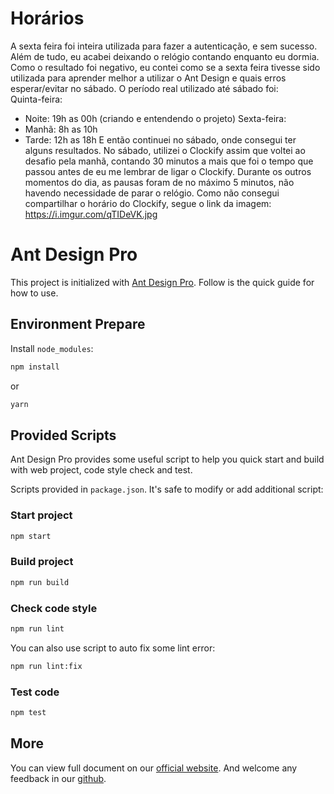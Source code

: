 # Horários 

A sexta feira foi inteira utilizada para fazer a autenticação, e sem sucesso. Além de tudo, eu acabei deixando o relógio contando enquanto eu dormia. 
Como o resultado foi negativo, eu contei como se a sexta feira tivesse sido utilizada para aprender melhor a utilizar o Ant Design e quais erros esperar/evitar no sábado. 
O período real utilizado até sábado foi:  
  Quinta-feira: 
  - Noite: 19h as 00h (criando e entendendo o projeto) 
  Sexta-feira: 
  - Manhã: 8h as 10h
  - Tarde: 12h as 18h 
E então continuei no sábado, onde consegui ter alguns resultados. No sábado, utilizei o Clockify assim que voltei ao desafio pela manhã, contando 30 minutos a mais que foi o tempo que passou antes de eu me lembrar de ligar o Clockify. 
Durante os outros momentos do dia, as pausas foram de no máximo 5 minutos, não havendo necessidade de parar o relógio.
Como não consegui compartilhar o horário do Clockify, segue o link da imagem:
https://i.imgur.com/qTIDeVK.jpg

# Ant Design Pro

This project is initialized with [Ant Design Pro](https://pro.ant.design). Follow is the quick guide for how to use.

## Environment Prepare

Install `node_modules`:

```bash
npm install
```

or

```bash
yarn
```

## Provided Scripts

Ant Design Pro provides some useful script to help you quick start and build with web project, code style check and test.

Scripts provided in `package.json`. It's safe to modify or add additional script:

### Start project

```bash
npm start
```

### Build project

```bash
npm run build
```

### Check code style

```bash
npm run lint
```

You can also use script to auto fix some lint error:

```bash
npm run lint:fix
```

### Test code

```bash
npm test
```

## More

You can view full document on our [official website](https://pro.ant.design). And welcome any feedback in our [github](https://github.com/ant-design/ant-design-pro).
